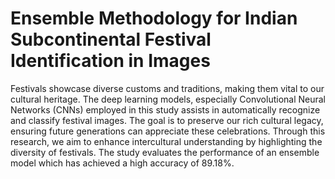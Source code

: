 # Ensemble Methodology for Indian Subcontinental Festival Identification in Images

Festivals showcase diverse customs and traditions, making them vital to our cultural heritage. The deep learning models, especially Convolutional Neural Networks (CNNs) employed in this study assists in automatically recognize and classify festival images. The goal is to preserve our rich cultural legacy, ensuring future generations can appreciate these celebrations. Through this research, we aim to enhance intercultural understanding by highlighting the diversity of festivals. The study evaluates the performance of an ensemble model which has achieved a high accuracy of 89.18%.
